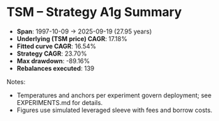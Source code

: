 # TSM – Strategy A1g Summary

- **Span**: 1997-10-09 → 2025-09-19 (27.95 years)
- **Underlying (TSM price) CAGR**: 17.18%
- **Fitted curve CAGR**: 16.54%
- **Strategy CAGR**: 23.70%
- **Max drawdown**: -89.16%
- **Rebalances executed**: 139

Notes:

- Temperatures and anchors per experiment govern deployment; see EXPERIMENTS.md for details.
- Figures use simulated leveraged sleeve with fees and borrow costs.
